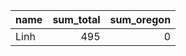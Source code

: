 
| name   |   sum_total |   sum_oregon |
|:-------|------------:|-------------:|
| Linh   |         495 |            0 |
